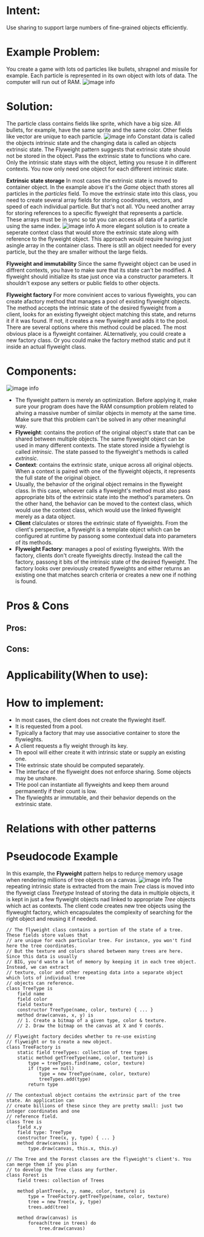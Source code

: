 # Intent:
Use sharing to support large numbers of fine-grained objects efficiently.


# Example Problem:
You create a game with lots od particles like bullets, shrapnel and missile for example. Each 
particle is represented in its own object with lots of data. The computer will run out of RAM.
![image info](./problem-en.png)

# Solution:
The particle class contains fields like sprite, which have a big size. All bullets, for example, 
have the same sprite and the same color. Other fields like vector are unique to each particle.
![image info](./solution1-en.png)
Constant data is called the objects intrinsic state and the changing data is called an objects
extrinsic state.
The Flyweight pattern suggests that extrinsic state should not be stored in the object. Pass the 
extrinsic state to functions who care. Only the intrinsic state stays with the object, letting you 
resuse it in different contexts. You now only need one object for each different intrinsic state.

**Extrinsic state storage**
In most cases the extrinsic state is moved to container object. In the example above it's the *Game* 
object thath stores all particles in the *particles* field. To move the extrinsic state into this 
class, you need to create several array fields for storing coodinates, vectors, and speed of each 
individual particle. But that's not all. YOu need another array for storing references to a specific
flyweight that represents a particle. These arrays must be in sync so tat you can access all data
of a particle using the same index.
![image info](./solution2-en.png)
A more elegant solution is to create a seperate context class that would store the extrinsic state 
along with reference to the flyweight object. This approach would require having just asingle array 
in the container class. There is still an object needed for every particle, but the they are smaller
without the large fields.

**Flyweight and immutability**
Since the same flyweight object can be used in diffrent contexts, you have to make sure that its 
state can't be modified. A flyweight should initialize its stae just once via a constructor 
parameters. It shouldn't expose any setters or public fields to other objects.

**Flyweight factory**
For more convinient acces to various flyweights, you can create afactory method that manages a pool 
of existing flyweight objects. The method accepts the intrinsic state of the desired flyweight from 
a client, looks for an existing flyweight object matching this state, and returns it if it was 
found. If not, it creates a new flywieght and adds it to the pool.
There are several options where this method could be placed. The most obvious place is a flyweight 
container. ALternatively, you could create a new factory class. Or you could make the factory method 
static and put it inside an actual flyweight class.



# Components:
![image info](./structure.png)
* The flyweight pattern is merely an optimization. Before applying it, make sure your program does 
have the RAM consumption problem related to ahving a massive number of similar objects in memoty at 
the same time. Make sure that this problem can't be solved in any other meaningful way.
* **Flyweight**: contains the protion of the original object's state that can be shared between 
multiple objects. The same flyweight object can be used in many different contexts. The state stored 
inside a flywiehgt is called *intrinsic*. The state passed to the flyweight's methods is called
*extrinsic*.
* **Context**: contains the extrinsic state, unique across all original objects. When a context is 
paired with one of the flyweight objects, it represents the full state of the original object.
* Usually, the behavior of the original object remains in the flyweight class. In this case, whoever 
calls a flyweight's method must also pass appropriate bits of the extrinsic state into the 
method's parameters. On the other hand, the behavior can be moved to the context class, which would 
use the context class, which would use the linked flyweight merely as a data object.
* **Client** clalculates or stores the extrinsic state of flyweights. From the client's perspective, 
a flyweight is a template object which can be configured at runtime by passong some contextual data
into parameters of its methods.
* **Flyweight Factory**: manages a pool of existing flyweights. With the factory, clients don't 
create flyweights directly. Instead the call the factory, passong it bits of the intrinsic state of
the desired flyweight. The factory looks over previously created flyweights and either returns an 
existing one that matches search criteria or creates a new one if nothing is found.


# Pros & Cons
## Pros:



## Cons:



# Applicability(When to use):



# How to implement:
* In most cases, the client does not create the flywieght itself.
* It is requested from a pool.
* Typically a factory that may use associative container to store the flywieghts.
* A client requests a fly weight through its key.
* Th epool will either create it with intrinsic state or supply an existing one.
* THe extrinsic state should be computed separately.
* The interface of the flyweight does not enforce sharing. Some objects may be unshare.
* THe pool can instantiate all flyweights and keep them around permanently if their count is low.
* The flywieghts ar immutable, and their behavior depends on the extrinsic state.

 
# Relations with other patterns



# Pseudocode Example
In this example, the **Flyweight** pattern helps to redurce memory usage when rendering millions of 
tree  objects on a canvas.
![image info](./example.png)
The repeating intrinsic state is extracted from the main *Tree* class is moved into the flyweigt 
class *Treetype*
Instead of storing the data in multiple objects, it is kept in just a few flyweight objects nad 
linked to appropriate *Tree* objects which act as contexts. The client code creates new tree objects 
using the flyweught factory, which encapsulates the complexity of searching for the right object and
reusing it if needed.

    // The flyweight class contains a portion of the state of a tree. These fields store values that
    // are unique for each particular tree. For instance, you won't find here the tree coordinates.
    // But the texture and colors shared between many trees are here. Since this data is usually 
    // BIG, you'd waste a lot of memory by keeping it in each tree object. Instead, we can extract
    // texture, color and other repeating data into a separate object which lots of individual tree
    // objects can reference.
    class TreeType is
        field name
        field color
        field texture
        constructor TreeType(name, color, texture) { ... }
        method draw(canvas, x, y) is
        // 1. Create a bitmap of a given type, color & texture.
        // 2. Draw the bitmap on the canvas at X and Y coords.

    // Flyweight factory decides whether to re-use existing
    // flyweight or to create a new object.
    class TreeFactory is
        static field treeTypes: collection of tree types
        static method getTreeType(name, color, texture) is
            type = treeTypes.find(name, color, texture)
            if (type == null)
                type = new TreeType(name, color, texture)
                treeTypes.add(type)
            return type

    // The contextual object contains the extrinsic part of the tree state. An application can 
    // create billions of these since they are pretty small: just two integer coordinates and one 
    // reference field.
    class Tree is
        field x,y
        field type: TreeType
        constructor Tree(x, y, type) { ... }
        method draw(canvas) is
            type.draw(canvas, this.x, this.y)

    // The Tree and the Forest classes are the flyweight's client's. You can merge them if you plan
    // to develop the Tree class any further.
    class Forest is
        field trees: collection of Trees

        method plantTree(x, y, name, color, texture) is
            type = TreeFactory.getTreeType(name, color, texture)
            tree = new Tree(x, y, type)
            trees.add(tree)

        method draw(canvas) is
            foreach(tree in trees) do
                tree.draw(canvas)

                


